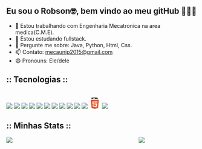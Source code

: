 ## Eu sou o Robson🤓, bem vindo ao meu gitHub 👋👋👋
- 🔭 Estou trabalhando com Engenharia Mecatronica na area medica(C.M.E).
- 🌱 Estou estudando fullstack.
- 💬 Pergunte me sobre: Java, Python, Html, Css.
- 📫 Contato: mecaunip2015@gmail.com
- 😄 Pronouns: Ele/dele

## :: Tecnologias ::
<div align-items="center "style="display: inline_block"><br>
<code><img height="30" src="https://cdn.jsdelivr.net/gh/devicons/devicon@latest/icons/java/java-original.svg"></code>
<code><img height="30" src="https://cdn.jsdelivr.net/gh/devicons/devicon@latest/icons/python/python-original.svg"></code>
<code><img height="30" src="https://cdn.jsdelivr.net/gh/devicons/devicon@latest/icons/csharp/csharp-original.svg"></code>
<code><img height="30" src="https://cdn.jsdelivr.net/gh/devicons/devicon@latest/icons/javascript/javascript-original.svg"></code>  
<code><img height="30" src="https://cdn.jsdelivr.net/gh/devicons/devicon@latest/icons/nodejs/nodejs-original.svg"></code>   
<code><img height="30" src="https://cdn.jsdelivr.net/gh/devicons/devicon@latest/icons/spring/spring-original.svg"></code>                 
<code><img height="30" src="https://cdn.jsdelivr.net/gh/devicons/devicon@latest/icons/react/react-original.svg"></code>                      
<code><img height="30" src="https://cdn.jsdelivr.net/gh/devicons/devicon@latest/icons/angular/angular-original.svg"></code>                 
<code><img height="30" src="https://cdn.jsdelivr.net/gh/devicons/devicon@latest/icons/vuejs/vuejs-original.svg"></code> 
<code><img height="30" src="https://cdn.jsdelivr.net/gh/devicons/devicon@latest/icons/django/django-plain.svg"></code>
<code><img height="30" src="https://cdn.jsdelivr.net/gh/devicons/devicon@latest/icons/flask/flask-original.svg"></code>          
<code><img height="30" src="https://raw.githubusercontent.com/github/explore/80688e429a7d4ef2fca1e82350fe8e3517d3494d/topics/html/html.png"></code>  
<code><img height="30" src="https://cdn.jsdelivr.net/gh/devicons/devicon@latest/icons/css3/css3-original.svg"></code>



## :: Minhas Stats ::
<p justify-content="space-between" align="center">
  <img align="left"src="https://github-readme-stats.vercel.app/api?username=EngNex&show_icons=true&theme=dark" width="42%">
  <img src="https://github-readme-streak-stats.herokuapp.com?user=EngNex&theme=dark&hide_border=true" width="50%">
 </p>




